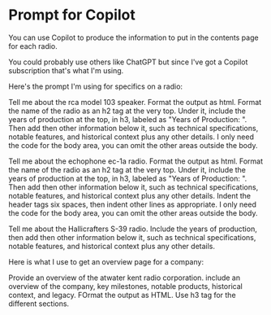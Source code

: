# Prompt for Copilot

You can use Copilot to produce the information to put in the contents page for each radio.

You could probably use others like ChatGPT but since I've got a Copilot subscription that's what I'm using.

Here's the prompt I'm using for specifics on a radio:

Tell me about the rca model 103 speaker. Format the output as html. Format the name of the radio as an h2 tag at the very top. Under it, include the years of production at the top, in h3, labeled as "Years of Production: ". Then add then other information below it, such as technical specifications, notable features, and historical context plus any other details. I only need the code for the body area, you can omit the other areas outside the body.

Tell me about the echophone ec-1a radio. Format the output as html. Format the name of the radio as an h2 tag at the very top. Under it, include the years of production at the top, in h3, labeled as "Years of Production: ". Then add then other information below it, such as technical specifications, notable features, and historical context plus any other details. Indent the header tags six spaces, then indent other lines as appropriate. I only need the code for the body area, you can omit the other areas outside the body.

Tell me about the Hallicrafters S-39 radio. Include the years of production, then add then other information below it, such as technical specifications, notable features, and historical context plus any other details.


Here is what I use to get an overview page for a company:

Provide an overview of the atwater kent radio corporation. include an overview of the company, key milestones, notable products, historical context, and legacy. FOrmat the output as HTML. Use h3 tag for the different sections.
